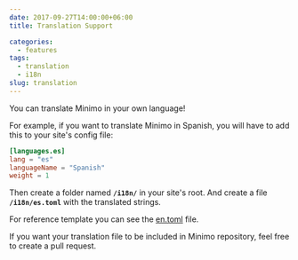 ```yaml
---
date: 2017-09-27T14:00:00+06:00
title: Translation Support

categories:
  - features
tags:
  - translation
  - i18n
slug: translation
---
```

You can translate Minimo in your own language!

For example, if you want to translate Minimo in Spanish, you will have to add this to your site's config file:

```toml
[languages.es]
lang = "es"
languageName = "Spanish"
weight = 1
```

Then create a folder named **`/i18n/`** in your site's root. And create a file **`/i18n/es.toml`** with the translated strings.

For reference template you can see the [en.toml](https://github.com/MunifTanjim/minimo/blob/master/i18n/en.toml) file.

If you want your translation file to be included in Minimo repository, feel free to create a pull request.
